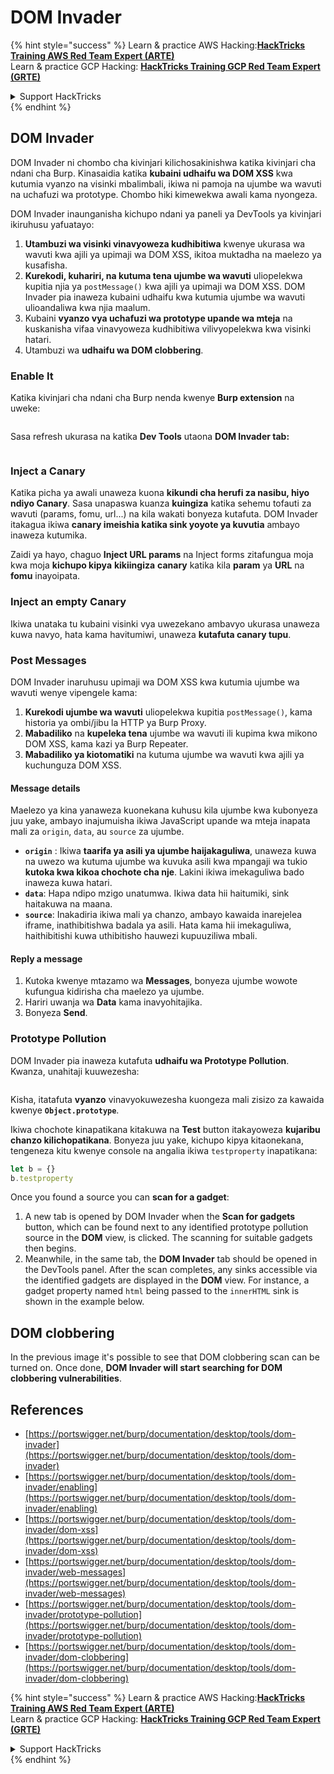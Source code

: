 # DOM Invader

{% hint style="success" %}
Learn & practice AWS Hacking:<img src="/.gitbook/assets/arte.png" alt="" data-size="line">[**HackTricks Training AWS Red Team Expert (ARTE)**](https://training.hacktricks.xyz/courses/arte)<img src="/.gitbook/assets/arte.png" alt="" data-size="line">\
Learn & practice GCP Hacking: <img src="/.gitbook/assets/grte.png" alt="" data-size="line">[**HackTricks Training GCP Red Team Expert (GRTE)**<img src="/.gitbook/assets/grte.png" alt="" data-size="line">](https://training.hacktricks.xyz/courses/grte)

<details>

<summary>Support HackTricks</summary>

* Check the [**subscription plans**](https://github.com/sponsors/carlospolop)!
* **Join the** 💬 [**Discord group**](https://discord.gg/hRep4RUj7f) or the [**telegram group**](https://t.me/peass) or **follow** us on **Twitter** 🐦 [**@hacktricks\_live**](https://twitter.com/hacktricks\_live)**.**
* **Share hacking tricks by submitting PRs to the** [**HackTricks**](https://github.com/carlospolop/hacktricks) and [**HackTricks Cloud**](https://github.com/carlospolop/hacktricks-cloud) github repos.

</details>
{% endhint %}

## DOM Invader

DOM Invader ni chombo cha kivinjari kilichosakinishwa katika kivinjari cha ndani cha Burp. Kinasaidia katika **kubaini udhaifu wa DOM XSS** kwa kutumia vyanzo na visinki mbalimbali, ikiwa ni pamoja na ujumbe wa wavuti na uchafuzi wa prototype. Chombo hiki kimewekwa awali kama nyongeza.

DOM Invader inaunganisha kichupo ndani ya paneli ya DevTools ya kivinjari ikiruhusu yafuatayo:

1. **Utambuzi wa visinki vinavyoweza kudhibitiwa** kwenye ukurasa wa wavuti kwa ajili ya upimaji wa DOM XSS, ikitoa muktadha na maelezo ya kusafisha.
2. **Kurekodi, kuhariri, na kutuma tena ujumbe wa wavuti** uliopelekwa kupitia njia ya `postMessage()` kwa ajili ya upimaji wa DOM XSS. DOM Invader pia inaweza kubaini udhaifu kwa kutumia ujumbe wa wavuti ulioandaliwa kwa njia maalum.
3. Kubaini **vyanzo vya uchafuzi wa prototype upande wa mteja** na kuskanisha vifaa vinavyoweza kudhibitiwa vilivyopelekwa kwa visinki hatari.
4. Utambuzi wa **udhaifu wa DOM clobbering**.

### Enable It

Katika kivinjari cha ndani cha Burp nenda kwenye **Burp extension** na uweke:

<figure><img src="../../.gitbook/assets/image (1129).png" alt=""><figcaption></figcaption></figure>

Sasa refresh ukurasa na katika **Dev Tools** utaona **DOM Invader tab:**

<figure><img src="../../.gitbook/assets/image (695).png" alt=""><figcaption></figcaption></figure>

### Inject a Canary

Katika picha ya awali unaweza kuona **kikundi cha herufi za nasibu, hiyo ndiyo Canary**. Sasa unapaswa kuanza **kuingiza** katika sehemu tofauti za wavuti (params, fomu, url...) na kila wakati bonyeza kutafuta. DOM Invader itakagua ikiwa **canary imeishia katika sink yoyote ya kuvutia** ambayo inaweza kutumika.

Zaidi ya hayo, chaguo **Inject URL params** na Inject forms zitafungua moja kwa moja **kichupo kipya** **kikiingiza** **canary** katika kila **param** ya **URL** na **fomu** inayoipata.

### Inject an empty Canary

Ikiwa unataka tu kubaini visinki vya uwezekano ambavyo ukurasa unaweza kuwa navyo, hata kama havitumiwi, unaweza **kutafuta canary tupu**.

### Post Messages

DOM Invader inaruhusu upimaji wa DOM XSS kwa kutumia ujumbe wa wavuti wenye vipengele kama:

1. **Kurekodi ujumbe wa wavuti** uliopelekwa kupitia `postMessage()`, kama historia ya ombi/jibu la HTTP ya Burp Proxy.
2. **Mabadiliko** na **kupeleka tena** ujumbe wa wavuti ili kupima kwa mikono DOM XSS, kama kazi ya Burp Repeater.
3. **Mabadiliko ya kiotomatiki** na kutuma ujumbe wa wavuti kwa ajili ya kuchunguza DOM XSS.

#### Message details

Maelezo ya kina yanaweza kuonekana kuhusu kila ujumbe kwa kubonyeza juu yake, ambayo inajumuisha ikiwa JavaScript upande wa mteja inapata mali za `origin`, `data`, au `source` za ujumbe.

* **`origin`** : Ikiwa **taarifa ya asili ya ujumbe haijakaguliwa**, unaweza kuwa na uwezo wa kutuma ujumbe wa kuvuka asili kwa mpangaji wa tukio **kutoka kwa kikoa chochote cha nje**. Lakini ikiwa imekaguliwa bado inaweza kuwa hatari.
* **`data`**: Hapa ndipo mzigo unatumwa. Ikiwa data hii haitumiki, sink haitakuwa na maana.
* **`source`**: Inakadiria ikiwa mali ya chanzo, ambayo kawaida inarejelea iframe, inathibitishwa badala ya asili. Hata kama hii imekaguliwa, haithibitishi kuwa uthibitisho hauwezi kupuuziliwa mbali.

#### Reply a message

1. Kutoka kwenye mtazamo wa **Messages**, bonyeza ujumbe wowote kufungua kidirisha cha maelezo ya ujumbe.
2. Hariri uwanja wa **Data** kama inavyohitajika.
3. Bonyeza **Send**.

### Prototype Pollution

DOM Invader pia inaweza kutafuta **udhaifu wa Prototype Pollution**. Kwanza, unahitaji kuuwezesha:

<figure><img src="../../.gitbook/assets/image (1026).png" alt=""><figcaption></figcaption></figure>

Kisha, itatafuta **vyanzo** vinavyokuwezesha kuongeza mali zisizo za kawaida kwenye **`Object.prototype`**.

Ikiwa chochote kinapatikana kitakuwa na **Test** button itakayoweza **kujaribu chanzo kilichopatikana**. Bonyeza juu yake, kichupo kipya kitaonekana, tengeneza kitu kwenye console na angalia ikiwa `testproperty` inapatikana:
```javascript
let b = {}
b.testproperty
```
Once you found a source you can **scan for a gadget**:

1. A new tab is opened by DOM Invader when the **Scan for gadgets** button, which can be found next to any identified prototype pollution source in the **DOM** view, is clicked. The scanning for suitable gadgets then begins.
2. Meanwhile, in the same tab, the **DOM Invader** tab should be opened in the DevTools panel. After the scan completes, any sinks accessible via the identified gadgets are displayed in the **DOM** view. For instance, a gadget property named `html` being passed to the `innerHTML` sink is shown in the example below.

## DOM clobbering

In the previous image it's possible to see that DOM clobbering scan can be turned on. Once done, **DOM Invader will start searching for DOM clobbering vulnerabilities**.

## References

* [https://portswigger.net/burp/documentation/desktop/tools/dom-invader](https://portswigger.net/burp/documentation/desktop/tools/dom-invader)
* [https://portswigger.net/burp/documentation/desktop/tools/dom-invader/enabling](https://portswigger.net/burp/documentation/desktop/tools/dom-invader/enabling)
* [https://portswigger.net/burp/documentation/desktop/tools/dom-invader/dom-xss](https://portswigger.net/burp/documentation/desktop/tools/dom-invader/dom-xss)
* [https://portswigger.net/burp/documentation/desktop/tools/dom-invader/web-messages](https://portswigger.net/burp/documentation/desktop/tools/dom-invader/web-messages)
* [https://portswigger.net/burp/documentation/desktop/tools/dom-invader/prototype-pollution](https://portswigger.net/burp/documentation/desktop/tools/dom-invader/prototype-pollution)
* [https://portswigger.net/burp/documentation/desktop/tools/dom-invader/dom-clobbering](https://portswigger.net/burp/documentation/desktop/tools/dom-invader/dom-clobbering)

{% hint style="success" %}
Learn & practice AWS Hacking:<img src="/.gitbook/assets/arte.png" alt="" data-size="line">[**HackTricks Training AWS Red Team Expert (ARTE)**](https://training.hacktricks.xyz/courses/arte)<img src="/.gitbook/assets/arte.png" alt="" data-size="line">\
Learn & practice GCP Hacking: <img src="/.gitbook/assets/grte.png" alt="" data-size="line">[**HackTricks Training GCP Red Team Expert (GRTE)**<img src="/.gitbook/assets/grte.png" alt="" data-size="line">](https://training.hacktricks.xyz/courses/grte)

<details>

<summary>Support HackTricks</summary>

* Check the [**subscription plans**](https://github.com/sponsors/carlospolop)!
* **Join the** 💬 [**Discord group**](https://discord.gg/hRep4RUj7f) or the [**telegram group**](https://t.me/peass) or **follow** us on **Twitter** 🐦 [**@hacktricks\_live**](https://twitter.com/hacktricks\_live)**.**
* **Share hacking tricks by submitting PRs to the** [**HackTricks**](https://github.com/carlospolop/hacktricks) and [**HackTricks Cloud**](https://github.com/carlospolop/hacktricks-cloud) github repos.

</details>
{% endhint %}
